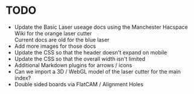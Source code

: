# TODO

  * Update the Basic Laser useage docs using the Manchester Hacspace Wiki for the orange laser cutter <br>
    Current docs are old for the blue laser
  * Add more images for those docs
  * Update the CSS so that the header doesn't expand on mobile
  * Update the CSS so that the overall width isn't limited
  * Additional Markdown plugins for arrows / icons
  * Can we import a 3D / WebGL model of the laser cutter for the main index?
  * Double sided boards via FlatCAM / Alignment Holes

